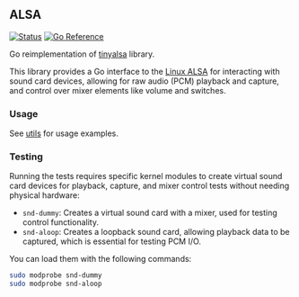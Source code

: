 ## ALSA
[![Status](https://github.com/gen2brain/alsa/actions/workflows/test.yml/badge.svg)](https://github.com/gen2brain/alsa/actions)
[![Go Reference](https://pkg.go.dev/badge/github.com/gen2brain/alsa.svg)](https://pkg.go.dev/github.com/gen2brain/alsa)

Go reimplementation of [tinyalsa](https://github.com/tinyalsa/tinyalsa) library.

This library provides a Go interface to the [Linux ALSA](https://en.wikipedia.org/wiki/Advanced_Linux_Sound_Architecture) for interacting with sound card devices,
allowing for raw audio (PCM) playback and capture, and control over mixer elements like volume and switches.

### Usage

See [utils](cmd/) for usage examples.

### Testing

Running the tests requires specific kernel modules to create virtual sound card devices for 
playback, capture, and mixer control tests without needing physical hardware:

 - `snd-dummy`: Creates a virtual sound card with a mixer, used for testing control functionality.
 - `snd-aloop`: Creates a loopback sound card, allowing playback data to be captured, which is essential for testing PCM I/O.

You can load them with the following commands:
```bash
sudo modprobe snd-dummy
sudo modprobe snd-aloop
```
